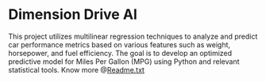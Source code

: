 # Dimension Drive AI
This project utilizes multilinear regression techniques to analyze and predict car performance metrics based on various features such as weight, horsepower, and fuel efficiency. The goal is to develop an optimized predictive model for Miles Per Gallon (MPG) using Python and relevant statistical tools. Know more @[Readme.txt](https://github.com/user-attachments/files/18285548/Readme.txt)
